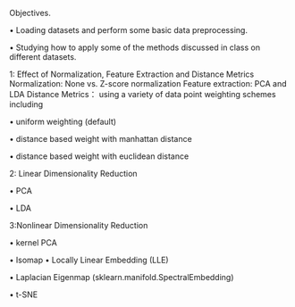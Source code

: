 
Objectives.

• Loading datasets and perform some basic data preprocessing.

• Studying how to apply some of the methods discussed in class on different
datasets. 



1: Effect of Normalization, Feature Extraction and Distance Metrics
Normalization: None vs. Z-score normalization
Feature extraction: PCA and LDA
Distance Metrics：
using a variety of data point weighting schemes including 

• uniform weighting (default)

• distance based weight with manhattan distance

• distance based weight with euclidean distance


2: Linear Dimensionality Reduction

• PCA

• LDA


3:Nonlinear Dimensionality Reduction

• kernel PCA

• Isomap
• Locally Linear Embedding (LLE)

• Laplacian Eigenmap (sklearn.manifold.SpectralEmbedding)

• t-SNE
